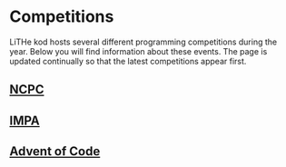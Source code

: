 # Competitions

LiTHe kod hosts several different programming competitions during the year.
Below you will find information about these events.
The page is updated continually so that the latest competitions appear first.

## [NCPC](/ncpc/en)

## [IMPA](/impa/en)

## [Advent of Code](/aoc/en)
